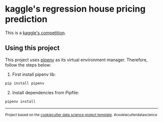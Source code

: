 kaggle's regression house pricing prediction
==============================

This is a [kaggle's competition](https://www.kaggle.com/competitions/house-prices-advanced-regression-techniques/overview).

## Using this project

This project uses [pipenv](https://pipenv.pypa.io/en/latest/) as its virtual environment manager. Therefore, follow the steps below:

1. First install pipenv lib:

```bash
pip install pipenv
```

2. Install dependencies from Pipfile:

```bash
pipenv install
```

--------

<p><small>Project based on the <a target="_blank" href="https://drivendata.github.io/cookiecutter-data-science/">cookiecutter data science project template</a>. #cookiecutterdatascience</small></p>
